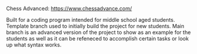 Chess Advanced: https://www.chessadvance.com/

Built for a coding program intended for middle school aged students. 
Template branch used to initially build the project for new students. 
Main branch is an advanced version of the project to show as an example for the students 
  as well as it can be refeneced to accomplish certain tasks or look up what syntax works. 
